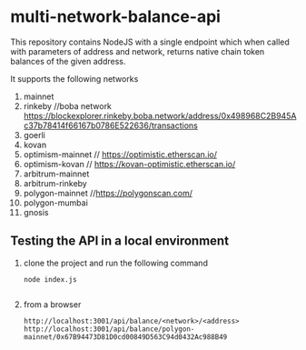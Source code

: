 # multi-network-balance-api

This repository contains NodeJS with a single endpoint which when called with parameters of address and network, returns native chain token balances of the given address.

It supports the following networks

 1. mainnet
 2. rinkeby //boba network https://blockexplorer.rinkeby.boba.network/address/0x498968C2B945Ac37b78414f66167b0786E522636/transactions
 3. goerli
 4. kovan
 5. optimism-mainnet // https://optimistic.etherscan.io/
 6. optimism-kovan  // https://kovan-optimistic.etherscan.io/
 7. arbitrum-mainnet
 8. arbitrum-rinkeby
 9. polygon-mainnet  //https://polygonscan.com/
 10. polygon-mumbai
 11. gnosis


## Testing the API in a local environment

1. clone the project and run the following command
   ```
   node index.js
   ```

   ```
2. from a browser
   ```
   http://localhost:3001/api/balance/<network>/<address>
   http://localhost:3001/api/balance/polygon-mainnet/0x67B94473D81D0cd00849D563C94d0432Ac988B49
   ```

   ```


